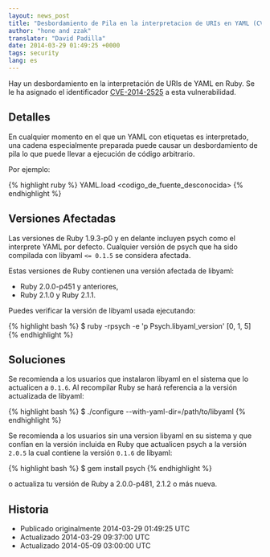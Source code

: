 ```yaml
---
layout: news_post
title: "Desbordamiento de Pila en la interpretacion de URIs en YAML (CVE-2014-2525)"
author: "hone and zzak"
translator: "David Padilla"
date: 2014-03-29 01:49:25 +0000
tags: security
lang: es
---
```


Hay un desbordamiento en la interpretación de URIs de YAML en Ruby.
Se le ha asignado el identificador [CVE-2014-2525](http://www.ocert.org/advisories/ocert-2014-003.html)
a esta vulnerabilidad.

## Detalles

En cualquier momento en el que un YAML con etiquetas es interpretado, una
cadena especialmente preparada puede causar un desbordamiento de pila lo que
puede llevar a ejecución de código arbitrario.

Por ejemplo:

{% highlight ruby %}
YAML.load <codigo_de_fuente_desconocida>
{% endhighlight %}

## Versiones Afectadas

Las versiones de Ruby 1.9.3-p0 y en delante incluyen psych como el interprete
YAML por defecto. Cualquier versión de psych que ha sido compilada con
libyaml `<= 0.1.5` se considera afectada.

Estas versiones de Ruby contienen una versión afectada de libyaml:

* Ruby 2.0.0-p451 y anteriores,
* Ruby 2.1.0 y Ruby 2.1.1.

Puedes verificar la versión de libyaml usada ejecutando:

{% highlight bash %}
$ ruby -rpsych -e 'p Psych.libyaml_version'
[0, 1, 5]
{% endhighlight %}

## Soluciones

Se recomienda a los usuarios que instalaron libyaml en el sistema que lo actualicen
a `0.1.6`. Al recompilar Ruby se hará referencia a la versión actualizada de libyaml:

{% highlight bash %}
$ ./configure --with-yaml-dir=/path/to/libyaml
{% endhighlight %}

Se recomienda a los usuarios sin una version libyaml en su sistema y que confían en la versión
incluida en Ruby que actualicen psych a la versión `2.0.5` la cual contiene
la versión `0.1.6` de libyaml:

{% highlight bash %}
$ gem install psych
{% endhighlight %}

o actualiza tu versión de Ruby a 2.0.0-p481, 2.1.2 o más nueva.

## Historia

* Publicado originalmente 2014-03-29 01:49:25 UTC
* Actualizado 2014-03-29 09:37:00 UTC
* Actualizado 2014-05-09 03:00:00 UTC
